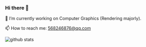 ### Hi there 👋

🔭 I’m currently working on Computer Graphics (Rendering majorly).

📫 How to reach me: 568246876@qq.com

![github stats](https://github-readme-stats.vercel.app/api?username=What-a-stupid-username&show_icons=true)
<!--
**What-a-stupid-username/What-a-stupid-username** is a ✨ _special_ ✨ repository because its `README.md` (this file) appears on your GitHub profile.

Here are some ideas to get you started:

- 🔭 I’m currently working on ...
- 🌱 I’m currently learning ...
- 👯 I’m looking to collaborate on ...
- 🤔 I’m looking for help with ...
- 💬 Ask me about ...
- 📫 How to reach me: ...
- 😄 Pronouns: ...
- ⚡ Fun fact: ...
-->
